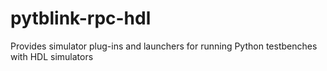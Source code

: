 # pytblink-rpc-hdl
Provides simulator plug-ins and launchers for running Python testbenches with HDL simulators
